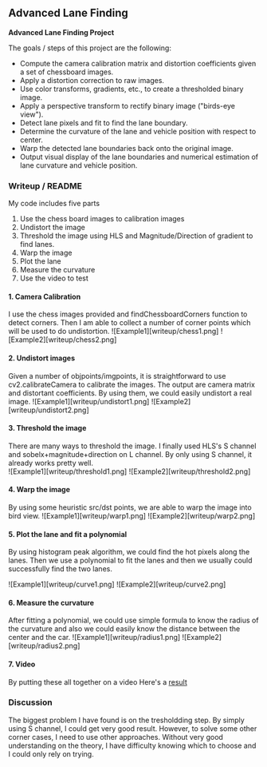 ## Advanced Lane Finding 

**Advanced Lane Finding Project**

The goals / steps of this project are the following:

* Compute the camera calibration matrix and distortion coefficients given a set of chessboard images.
* Apply a distortion correction to raw images.
* Use color transforms, gradients, etc., to create a thresholded binary image.
* Apply a perspective transform to rectify binary image ("birds-eye view").
* Detect lane pixels and fit to find the lane boundary.
* Determine the curvature of the lane and vehicle position with respect to center.
* Warp the detected lane boundaries back onto the original image.
* Output visual display of the lane boundaries and numerical estimation of lane curvature and vehicle position.

### Writeup / README

My code includes five parts
1. Use the chess board images to calibration images
2. Undistort the image
3. Threshold the image using HLS and Magnitude/Direction of gradient  to find lanes.
4. Warp the image
5. Plot the lane
6. Measure the curvature
7. Use the video to test

#### 1. Camera Calibration

I use the chess images provided and findChessboardCorners function to detect corners. Then I am able to collect a number of corner points which will be used to do undistortion.
![Example1][writeup/chess1.png]
![Example2][writeup/chess2.png]

#### 2. Undistort images
Given a number of objpoints/imgpoints, it is straightforward to use cv2.calibrateCamera to calibrate the images. The output are camera matrix and distortant coefficients. By using them, we could easily undistort a real image.
![Example1][writeup/undistort1.png]
![Example2][writeup/undistort2.png]

#### 3. Threshold the image
There are many ways to threshold the image. I finally used HLS's S channel and sobelx+magnitude+direction on L channel. By only using S channel, it already works pretty well.  
![Example1][writeup/threshold1.png]
![Example2][writeup/threshold2.png]

#### 4. Warp the image
By using some heuristic src/dst points, we are able to warp the image into bird view. 
![Example1][writeup/warp1.png]
![Example2][writeup/warp2.png]


#### 5. Plot the lane and fit a polynomial
By using histogram peak algorithm, we could find the hot pixels along the lanes.
Then we use a polynomial to fit the lanes and then we usually could successfully find the two lanes.

![Example1][writeup/curve1.png]
![Example2][writeup/curve2.png]

#### 6. Measure the curvature
After fitting a polynomial, we could use simple formula to know the radius of the curvature and also we could easily know the distance between the center and the car.
![Example1][writeup/radius1.png]
![Example2][writeup/radius2.png]


#### 7. Video

By putting these all together on a video
Here's a [result](output.mp4)

### Discussion
The biggest problem I have found is on the tresholdding step. By simply using S channel, I could get very good result. However, to solve some other corner cases, I need to use other approaches. Without very good understanding on the theory, I have difficulty knowing which to choose and I could only rely on trying.

